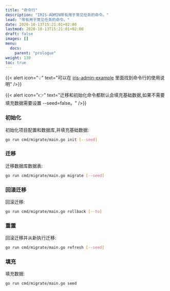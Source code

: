 ```yaml
---
title: "命令行"
description: "IRIS-ADMIN带有用于常见任务的命令。"
lead: "带有用于常见任务的命令。"
date: 2020-10-13T15:21:01+02:00
lastmod: 2020-10-13T15:21:01+02:00
draft: false
images: []
menu:
  docs:
    parent: "prologue"
weight: 130
toc: true
---
```


{{< alert icon="💡" text="可以在 [iris-admin-example](https://github.com/snowlyg/iris-admin-example/blob/main/gin/cmd/migrate/main.go) 里面找到命令行的使用说明" />}}

{{< alert icon="👉" text="迁移和初始化命令都默认会填充基础数据,如果不需要填充数据需要设置 --seed=false。" />}}

### 初始化

初始化项目配置和数据库,并填充基础数据:

```bash
go run cmd/migrate/main.go init [--seed] 
```

### 迁移

迁移数据库数据表:

```bash
go run cmd/migrate/main.go migrate [--seed]
```

### 回滚迁移

回滚迁移:

```bash
go run cmd/migrate/main.go rollback [--to]
```

### 重置

回滚迁移并从新执行迁移:

```bash
go run cmd/migrate/main.go refresh [--seed]
```

### 填充

填充数据:

```bash
go run cmd/migrate/main.go seed
```
